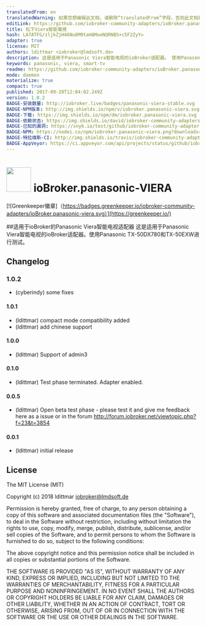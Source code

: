 ```yaml
---
translatedFrom: en
translatedWarning: 如果您想编辑此文档，请删除“translatedFrom”字段，否则此文档将再次自动翻译
editLink: https://github.com/iobroker-community-adapters/ioBroker.panasonic-viera/edit/master//README.md
title: 松下Viera智能電視
hash: LA7ATFG/zljkZjH46Nu6M9taHAMoeNQRNBS+c5F2ZyY=
adapter: true
license: MIT
authors: ldittmar <iobroker@lmdsoft.de>
description: 这是适用于Panasonic Viera智能电视的ioBroker适配器。 使用Panasonic TX-50DX780和TX-50EXW进行测试。
keywords: panasonic, viera, smart-tv
readme: https://github.com/iobroker-community-adapters/ioBroker.panasonic-viera/blob/master/README.md
mode: daemon
materialize: true
compact: true
published: 2017-09-20T12:04:02.249Z
version: 1.0.2
BADGE-安装数量: http://iobroker.live/badges/panasonic-viera-stable.svg
BADGE-NPM版本: http://img.shields.io/npm/v/iobroker.panasonic-viera.svg
BADGE-下载: https://img.shields.io/npm/dm/iobroker.panasonic-viera.svg
BADGE-依赖状态: https://img.shields.io/david/iobroker-community-adapters/iobroker.panasonic-viera.svg
BADGE-已知的漏洞: https://snyk.io/test/github/iobroker-community-adapters/ioBroker.panasonic-viera/badge.svg
BADGE-NPM: https://nodei.co/npm/iobroker.panasonic-viera.png?downloads=true
BADGE-特拉维斯-CI: http://img.shields.io/travis/iobroker-community-adapters/ioBroker.panasonic-viera/master.svg
BADGE-AppVeyor: https://ci.appveyor.com/api/projects/status/github/iobroker-community-adapters/ioBroker.panasonic-viera?branch=master&svg=true
---
```

<h1><img src="https://raw.githubusercontent.com/iobroker-community-adapters/ioBroker.panasonic-viera/master/admin/panasonic-viera.png" width="64"/> ioBroker.panasonic-VIERA </h1>

[![Greenkeeper徽章]（https://badges.greenkeeper.io/iobroker-community-adapters/ioBroker.panasonic-viera.svg）](https://greenkeeper.io/)

##适用于ioBroker的Panasonic Viera智能电视适配器
这是适用于Panasonic Viera智能电视的ioBroker适配器。使用Panasonic TX-50DX780和TX-50EXW进行测试。

## Changelog

### 1.0.2
* (cyberindy) some fixes

#### 1.0.1
* (ldittmar) compact mode compatibility added
* (ldittmar) add chinese support

#### 1.0.0
* (ldittmar) Support of admin3

#### 0.1.0
* (ldittmar) Test phase terminated. Adapter enabled.

#### 0.0.5
* (ldittmar) Open beta test phase - please test it and give me feedback here as a issue or in the forum http://forum.iobroker.net/viewtopic.php?f=23&t=3854

#### 0.0.1
* (ldittmar) initial release

## License
The MIT License (MIT)

Copyright (c) 2018 ldittmar <iobroker@lmdsoft.de>

Permission is hereby granted, free of charge, to any person obtaining a copy
of this software and associated documentation files (the "Software"), to deal
in the Software without restriction, including without limitation the rights
to use, copy, modify, merge, publish, distribute, sublicense, and/or sell
copies of the Software, and to permit persons to whom the Software is
furnished to do so, subject to the following conditions:

The above copyright notice and this permission notice shall be included in
all copies or substantial portions of the Software.

THE SOFTWARE IS PROVIDED "AS IS", WITHOUT WARRANTY OF ANY KIND, EXPRESS OR
IMPLIED, INCLUDING BUT NOT LIMITED TO THE WARRANTIES OF MERCHANTABILITY,
FITNESS FOR A PARTICULAR PURPOSE AND NONINFRINGEMENT. IN NO EVENT SHALL THE
AUTHORS OR COPYRIGHT HOLDERS BE LIABLE FOR ANY CLAIM, DAMAGES OR OTHER
LIABILITY, WHETHER IN AN ACTION OF CONTRACT, TORT OR OTHERWISE, ARISING FROM,
OUT OF OR IN CONNECTION WITH THE SOFTWARE OR THE USE OR OTHER DEALINGS IN
THE SOFTWARE.